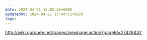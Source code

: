 ```yaml
---
date: 2024-04-21 15:02:55+0000
updatedAt: 2024-04-21 15:44:52+8100
tags: 
---
```

http://wiki.gurubee.net/pages/viewpage.action?pageId=27428432